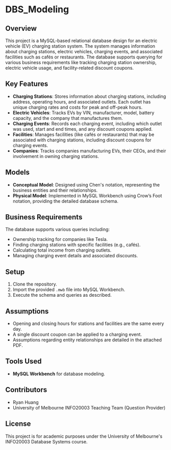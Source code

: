 # DBS_Modeling

## Overview
This project is a MySQL-based relational database design for an electric vehicle (EV) charging station system. The system manages information about charging stations, electric vehicles, charging events, and associated facilities such as cafés or restaurants. The database supports querying for various business requirements like tracking charging station ownership, electric vehicle usage, and facility-related discount coupons.

## Key Features
- **Charging Stations**: Stores information about charging stations, including address, operating hours, and associated outlets. Each outlet has unique charging rates and costs for peak and off-peak hours.
- **Electric Vehicles**: Tracks EVs by VIN, manufacturer, model, battery capacity, and the company that manufactures them.
- **Charging Events**: Records each charging event, including which outlet was used, start and end times, and any discount coupons applied.
- **Facilities**: Manages facilities (like cafés or restaurants) that may be associated with charging stations, including discount coupons for charging events.
- **Companies**: Tracks companies manufacturing EVs, their CEOs, and their involvement in owning charging stations.

## Models
- **Conceptual Model**: Designed using Chen's notation, representing the business entities and their relationships.
- **Physical Model**: Implemented in MySQL Workbench using Crow’s Foot notation, providing the detailed database schema.

## Business Requirements
The database supports various queries including:
- Ownership tracking for companies like Tesla.
- Finding charging stations with specific facilities (e.g., cafés).
- Calculating total income from charging outlets.
- Managing charging event details and associated discounts.

## Setup
1. Clone the repository.
2. Import the provided `.mwb` file into MySQL Workbench.
3. Execute the schema and queries as described.

## Assumptions
- Opening and closing hours for stations and facilities are the same every day.
- A single discount coupon can be applied to a charging event.
- Assumptions regarding entity relationships are detailed in the attached PDF.

## Tools Used
- **MySQL Workbench** for database modeling.

## Contributors
- Ryan Huang
- University of Melbourne INFO20003 Teaching Team (Question Provider)

## License
This project is for academic purposes under the University of Melbourne's INFO20003 Database Systems course.
